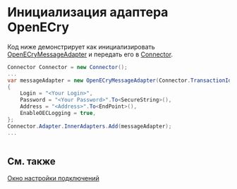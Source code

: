 # Инициализация адаптера OpenECry

Код ниже демонстрирует как инициализировать [OpenECryMessageAdapter](../api/StockSharp.OpenECry.OpenECryMessageAdapter.html) и передать его в [Connector](../api/StockSharp.Algo.Connector.html).

```cs
Connector Connector = new Connector();				
...				
var messageAdapter = new OpenECryMessageAdapter(Connector.TransactionIdGenerator)
{
    Login = "<Your Login>",
    Password = "<Your Password>".To<SecureString>(),
    Address = "<Address>".To<EndPoint>(),
    EnableOECLogging = true,
};
Connector.Adapter.InnerAdapters.Add(messageAdapter);
...	
							
```

## См. также

[Окно настройки подключений](API_UI_ConnectorWindow.md)
